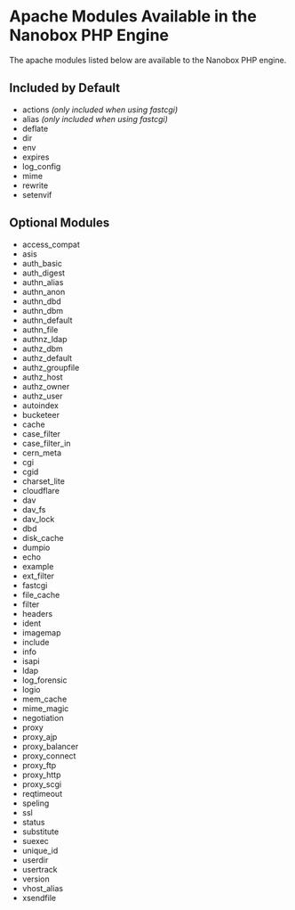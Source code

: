 # Apache Modules Available in the Nanobox PHP Engine
The apache modules listed below are available to the Nanobox PHP engine.

## Included by Default
- actions *(only included when using fastcgi)*
- alias *(only included when using fastcgi)*
- deflate
- dir
- env
- expires
- log_config
- mime
- rewrite
- setenvif

## Optional Modules
- access_compat
- asis
- auth_basic
- auth_digest
- authn_alias
- authn_anon
- authn_dbd
- authn_dbm
- authn_default
- authn_file
- authnz_ldap
- authz_dbm
- authz_default
- authz_groupfile
- authz_host
- authz_owner
- authz_user
- autoindex
- bucketeer
- cache
- case_filter
- case_filter_in
- cern_meta
- cgi
- cgid
- charset_lite
- cloudflare
- dav
- dav_fs
- dav_lock
- dbd
- disk_cache
- dumpio
- echo
- example
- ext_filter
- fastcgi
- file_cache
- filter
- headers
- ident
- imagemap
- include
- info
- isapi
- ldap
- log_forensic
- logio
- mem_cache
- mime_magic
- negotiation
- proxy
- proxy_ajp
- proxy_balancer
- proxy_connect
- proxy_ftp
- proxy_http
- proxy_scgi
- reqtimeout
- speling
- ssl
- status
- substitute
- suexec
- unique_id
- userdir
- usertrack
- version
- vhost_alias
- xsendfile

